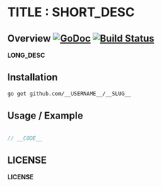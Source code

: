 # __TITLE__ : __SHORT_DESC__

## Overview [![GoDoc](https://godoc.org/github.com/__USERNAME__/__SLUG__?status.svg)](https://godoc.org/github.com/__USERNAME__/__SLUG__) [![Build Status](https://travis-ci.org/__USERNAME__/__SLUG__.svg)](https://travis-ci.org/__USERNAME__/__SLUG__)

__LONG_DESC__

## Installation

```sh
go get github.com/__USERNAME__/__SLUG__
```

## Usage / Example

```go

// __CODE__

```

## LICENSE

__LICENSE__
